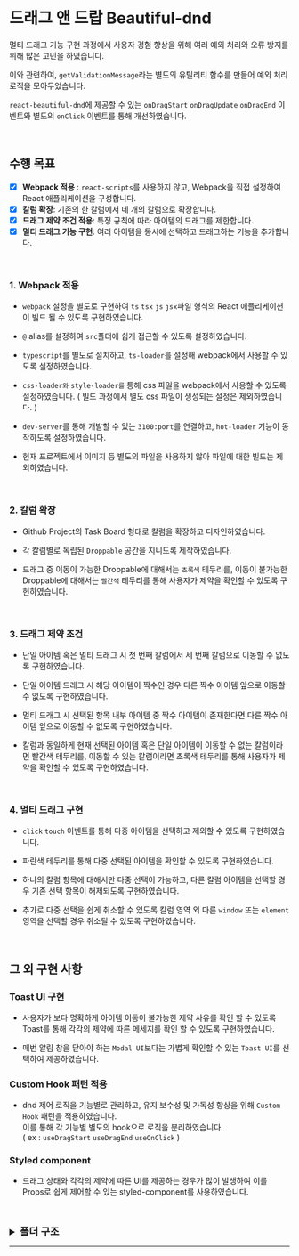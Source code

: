 # 드래그 앤 드랍 Beautiful-dnd

멀티 드래그 기능 구현 과정에서 사용자 경험 향상을 위해 여러 예외 처리와 오류 방지를 위해 많은 고민을 하였습니다. <br>

이와 관련하여, `getValidationMessage`라는 별도의 유틸리티 함수를 만들어 예외 처리 로직을 모아두었습니다. <br>

`react-beautiful-dnd`에 제공할 수 있는 `onDragStart` `onDragUpdate` `onDragEnd` 이벤트와 별도의 `onClick` 이벤트를 통해 개선하였습니다.

 <br>

## 수행 목표

- [x] **Webpack 적용** : `react-scripts`를 사용하지 않고, Webpack을 직접 설정하여 React 애플리케이션을 구성합니다.
- [x] **칼럼 확장**: 기존의 한 칼럼에서 네 개의 칼럼으로 확장합니다.
- [x] **드래그 제약 조건 적용**: 특정 규칙에 따라 아이템의 드래그를 제한합니다.
- [x] **멀티 드래그 기능 구현**: 여러 아이템을 동시에 선택하고 드래그하는 기능을 추가합니다.

 <br>

### 1. Webpack 적용

- `webpack` 설정을 별도로 구현하여 `ts` `tsx` `js` `jsx`파일 형식의 React 애플리케이션이 빌드 될 수 있도록 구현하였습니다.

- `@` alias를 설정하여 `src`폴더에 쉽게 접근할 수 있도록 설정하였습니다.

- `typescript`를 별도로 설치하고, `ts-loader`를 설정해 webpack에서 사용할 수 있도록 설정하였습니다.

- `css-loader와` `style-loader를` 통해 css 파일을 webpack에서 사용할 수 있도록 설정하였습니다. ( 빌드 과정에서 별도 css 파일이 생성되는 설정은 제외하였습니다. )

- `dev-server`를 통해 개발할 수 있는 `3100:port`를 연결하고, `hot-loader` 기능이 동작하도록 설정하였습니다.

- 현재 프로젝트에서 이미지 등 별도의 파일을 사용하지 않아 파일에 대한 빌드는 제외하였습니다.

 <br>

### 2. 칼럼 확장

- Github Project의 Task Board 형태로 칼럼을 확장하고 디자인하였습니다.

- 각 칼럼별로 독립된 `Droppable` 공간을 지니도록 제작하였습니다.

- 드래그 중 이동이 가능한 Droppable에 대해서는 `초록색` 테두리를, 이동이 불가능한 Droppable에 대해서는 `빨간색` 테두리를 통해 사용자가 제약을 확인할 수 있도록 구현하였습니다.

 <br>

### 3. 드래그 제약 조건

- 단일 아이템 혹은 멀티 드래그 시 첫 번째 칼럼에서 세 번째 칼럼으로 이동할 수 없도록 구현하였습니다.

- 단일 아이템 드래그 시 해당 아이템이 짝수인 경우 다른 짝수 아이템 앞으로 이동할 수 없도록 구현하였습니다.

- 멀티 드래그 시 선택된 항목 내부 아이템 중 짝수 아이템이 존재한다면 다른 짝수 아이템 앞으로 이동할 수 없도록 구현하였습니다.

- 칼럼과 동일하게 현재 선택된 아이템 혹은 단일 아이템이 이동할 수 없는 칼럼이라면 빨간색 테두리를, 이동할 수 있는 칼럼이라면 초록색 테두리를 통해 사용자가 제약을 확인할 수 있도록 구현하였습니다.

 <br>

### 4. 멀티 드래그 구현

- `click` `touch` 이벤트를 통해 다중 아이템을 선택하고 제외할 수 있도록 구현하였습니다.

- 파란색 테두리를 통해 다중 선택된 아이템을 확인할 수 있도록 구현하였습니다.

- 하나의 칼럼 항목에 대해서만 다중 선택이 가능하고, 다른 칼럼 아이템을 선택할 경우 기존 선택 항목이 해제되도록 구현하였습니다.

- 추가로 다중 선택을 쉽게 취소할 수 있도록 칼럼 영역 외 다른 `window` 또는 `element` 영역을 선택할 경우 취소될 수 있도록 구현하였습니다.

 <br>

## 그 외 구현 사항

### Toast UI 구현

- 사용자가 보다 명확하게 아이템 이동이 불가능한 제약 사유를 확인 할 수 있도록 Toast를 통해 각각의 제약에 따른 메세지를 확인 할 수 있도록 구현하였습니다.

- 매번 알림 창을 닫아야 하는 `Modal UI`보다는 가볍게 확인할 수 있는 `Toast UI`를 선택하여 제공하였습니다.

### Custom Hook 패턴 적용

- dnd 제어 로직을 기능별로 관리하고, 유지 보수성 및 가독성 향상을 위해 `Custom Hook` 패턴을 적용하였습니다. <br>
  이를 통해 각 기능별 별도의 hook으로 로직을 분리하였습니다. <br>
  ( ex : `useDragStart` `useDragEnd` `useOnClick` )

### Styled component

- 드래그 상태와 각각의 제약에 따른 UI를 제공하는 경우가 많이 발생하여 이를 Props로 쉽게 제어할 수 있는 styled-component를 사용하였습니다.

 <br>

  <br>

<details>
  <summary style="font-size:18px"><b>폴더 구조</b></summary>
 <hr>
 <br>
📦src<br>
┣ 📂components<br>
┃ ┣ 📂TaskBoard<br>
┃ ┃ ┣ 📂components<br>
┃ ┃ ┃ ┣ 📂TaskList<br>
┃ ┃ ┃ ┃ ┣ 📂components<br>
┃ ┃ ┃ ┃ ┃ ┣ 📂TaskItem<br>
┃ ┃ ┃ ┃ ┃ ┃ ┣ 📜TaskItem.styles.tsx<br>
┃ ┃ ┃ ┃ ┃ ┃ ┗ 📜TaskItem.tsx<br>
┃ ┃ ┃ ┃ ┃ ┗ 📜index.ts<br>
┃ ┃ ┃ ┃ ┣ 📜TaskList.styles.tsx<br>
┃ ┃ ┃ ┃ ┗ 📜TaskList.tsx<br>
┃ ┃ ┃ ┗ 📜index.ts<br>
┃ ┃ ┣ 📂hooks<br>
┃ ┃ ┃ ┣ 📂useDragEnd<br>
┃ ┃ ┃ ┃ ┗ 📜useDragEnd.ts<br>
┃ ┃ ┃ ┣ 📂useDragStart<br>
┃ ┃ ┃ ┃ ┗ 📜useDragStart.ts<br>
┃ ┃ ┃ ┣ 📂useDragUpdate<br>
┃ ┃ ┃ ┃ ┗ 📜useDragUpdate.ts<br>
┃ ┃ ┃ ┣ 📂useOnClick<br>
┃ ┃ ┃ ┃ ┗ 📜useOnClick.ts<br>
┃ ┃ ┃ ┗ 📜index.ts<br>
┃ ┃ ┣ 📂utils<br>
┃ ┃ ┃ ┣ 📂getCheckedStatusType<br>
┃ ┃ ┃ ┃ ┗ 📜getCheckedStatusType.ts<br>
┃ ┃ ┃ ┣ 📂getItems<br>
┃ ┃ ┃ ┃ ┗ 📜getItems.ts<br>
┃ ┃ ┃ ┣ 📂getValidationMessage<br>
┃ ┃ ┃ ┃ ┗ 📜getValidationMessage.ts<br>
┃ ┃ ┃ ┗ 📜index.ts<br>
┃ ┃ ┣ 📜TaskBoard.styles.tsx<br>
┃ ┃ ┗ 📜TaskBoard.tsx<br>
┃ ┣ 📂Toast<br>
┃ ┃ ┣ 📂components<br>
┃ ┃ ┃ ┣ 📂ToastItem<br>
┃ ┃ ┃ ┃ ┣ 📜ToastItem.styles.tsx<br>
┃ ┃ ┃ ┃ ┗ 📜ToastItem.tsx<br>
┃ ┃ ┃ ┗ 📜index.ts<br>
┃ ┃ ┣ 📜ToastProvider.styles.tsx<br>
┃ ┃ ┗ 📜ToastProvider.tsx<br>
┃ ┣ 📂icons<br>
┃ ┃ ┣ 📂CloseIcon<br>
┃ ┃ ┃ ┗ 📜CloseIcon.tsx<br>
┃ ┃ ┗ 📜index.ts<br>
┃ ┗ 📜index.ts<br>
┣ 📂hooks<br>
┃ ┣ 📂useToast<br>
┃ ┃ ┗ 📜useToast.ts<br>
┃ ┗ 📜index.ts<br>
┣ 📂styles<br>
┃ ┣ 📂GlobalStyles<br>
┃ ┃ ┗ 📜GlobalStyles.tsx<br>
┃ ┣ 📂theme<br>
┃ ┃ ┗ 📜theme.ts<br>
┃ ┗ 📜index.ts<br>
┣ 📂types<br>
┃ ┣ 📂Task<br>
┃ ┃ ┗ 📜Task.ts<br>
┃ ┗ 📜index.ts<br>
┣ 📜App.tsx<br>
┗ 📜index.tsx<br>

 <hr>
</details>
 <hr>

